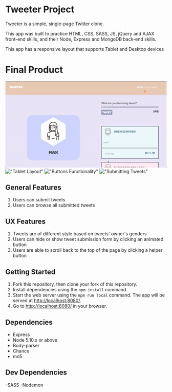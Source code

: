 # Tweeter Project

Tweeter is a simple, single-page Twitter clone.

This app was built to practice HTML, CSS, SASS, JS, jQuery and AJAX front-end skills, and their Node, Express and MongoDB back-end skills.

This app has a responsive layout that supports Tablet and Desktop devices

# Final Product
!["Desktop Layout"](https://github.com/MaxWong03/tweeter/blob/master/docs/desktop.gif)
!["Tablet Layout"]()
!["Buttons Functionality"]()
!["Submitting Tweets"]()

## General Features

1) Users can submit tweets
2) Users can browse all submitted tweets
   
## UX Features
1) Tweets are of different style based on tweets' owner's genders
2) Users can hide or show tweet submission form by clicking an animated button
3) Users are able to scroll back to the top of the page by clicking a helper button 

## Getting Started

1. Fork this repository, then clone your fork of this repository.
2. Install dependencies using the `npm install` command.
3. Start the web server using the `npm run local` command. The app will be served at <http://localhost:8080/>.
4. Go to <http://localhost:8080/> in your browser.

## Dependencies

- Express
- Node 5.10.x or above
- Body-parser
- Chance
- md5

## Dev Dependencies

-SASS
-Nodemon
